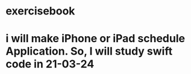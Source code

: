 # exercisebook

# i will make iPhone or iPad schedule Application. So, I will study swift code in 21-03-24
